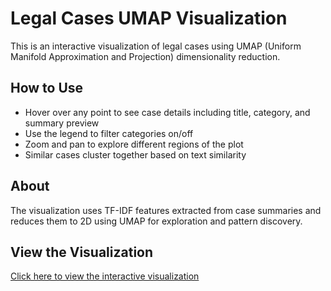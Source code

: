 # Legal Cases UMAP Visualization

This is an interactive visualization of legal cases using UMAP (Uniform Manifold Approximation and Projection) dimensionality reduction.

## How to Use
- Hover over any point to see case details including title, category, and summary preview
- Use the legend to filter categories on/off
- Zoom and pan to explore different regions of the plot
- Similar cases cluster together based on text similarity

## About
The visualization uses TF-IDF features extracted from case summaries and reduces them to 2D using UMAP for exploration and pattern discovery.

## View the Visualization
[Click here to view the interactive visualization](./index.html)
